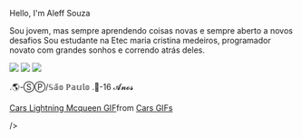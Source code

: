  Hello, I'm Aleff Souza
 
 Sou jovem, mas sempre aprendendo coisas novas e sempre aberto a novos desafios
 Sou estudante na Etec maria cristina medeiros, programador novato com grandes sonhos e correndo atrás deles. 
 
 <a href="https://www.linkedin.com/in/guilherme-de-amorim-medeiros-2019341ba/">
 <img src="https://img.shields.io/badge/LinkedIn-0077B5?style=for-the-badge&logo=linkedin&logoColor=white"/></a> 
<a href="mailto:aleffaluisio@gmail.com?subject=oláAleff/">
 <img src="https://img.shields.io/badge/Gmail-D14836?style=for-the-badge&logo=gmail&logoColor=white"/></a>
<a href="https://www.instagram.com/aleffsouzaa_/">
 <img src="https://img.shields.io/badge/Instagram-e2725b?style=for-the-badge&logo=Instagram&logoColor=white"/></a>
 
.🌎-ⓈⓅ/𝕊𝕒̃𝕠 ℙ𝕒𝕦𝕝𝕠
.📌-16 𝓐𝓷𝓸𝓼

<div class="tenor-gif-embed" data-postid="16159740" data-share-method="host" data-aspect-ratio="1.78771" data-width="100%"><a href="https://tenor.com/view/cars-lightning-mcqueen-drinking-drink-thirsty-gif-16159740">Cars Lightning Mcqueen GIF</a>from <a href="https://tenor.com/search/cars-gifs">Cars GIFs</a></div> <script type="text/javascript" async src="https://tenor.com/embed.js"></script>


/>
